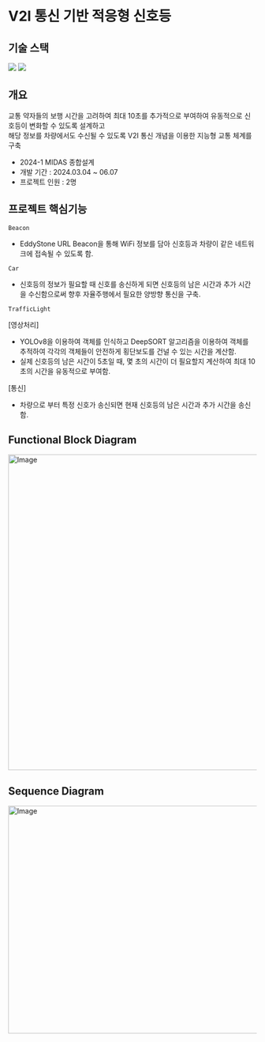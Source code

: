 # V2I 통신 기반 적응형 신호등

## 기술 스택
<img src="https://img.shields.io/badge/Python-3776AB?style=for-the-badge&logo=Python&logoColor=white"> <img src="https://img.shields.io/badge/raspberrypi-A22846?style=for-the-badge&logo=raspberrypi&logoColor=white">

## 개요
교통 약자들의 보행 시간을 고려하여 최대 10초를 추가적으로 부여하여 유동적으로 신호등이 변화할 수 있도록 설계하고  
해당 정보를 차량에서도 수신될 수 있도록 V2I 통신 개념을 이용한 지능형 교통 체계를 구축

* 2024-1 MIDAS 종합설계
* 개발 기간 : 2024.03.04 ~ 06.07
* 프로젝트 인원 : 2명

## 프로젝트 핵심기능
`Beacon`
* EddyStone URL Beacon을 통해 WiFi 정보를 담아 신호등과 차량이 같은 네트워크에 접속될 수 있도록 함.

`Car`
* 신호등의 정보가 필요할 때 신호를 송신하게 되면 신호등의 남은 시간과 추가 시간을 수신함으로써 향후 자율주행에서 필요한 양방향 통신을 구축.

`TrafficLight`  

[영상처리]
* YOLOv8을 이용하여 객체를 인식하고 DeepSORT 알고리즘을 이용하여 객체를 추적하여 각각의 객체들이 안전하게 횡단보도를 건널 수 있는 시간을 계산함.
* 실제 신호등의 남은 시간이 5초일 때, 몇 초의 시간이 더 필요할지 계산하여 최대 10초의 시간을 유동적으로 부여함.
  
[통신]
* 차량으로 부터 특정 신호가 송신되면 현재 신호등의 남은 시간과 추가 시간을 송신함.

## Functional Block Diagram
<img width="1112" height="639" alt="Image" src="https://github.com/user-attachments/assets/87c2d37e-b554-424c-aefb-57399ca156aa" />

## Sequence Diagram
<img width="904" height="461" alt="Image" src="https://github.com/user-attachments/assets/0340e05b-f37c-4854-a6d7-b5d03fdb1bc8" />
